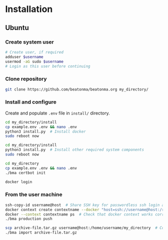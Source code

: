 # Installation

## Ubuntu

### Create system user
```bash
# Create user, if required
adduser $username
usermod -aG sudo $username
# Login as this user before continuing
```

### Clone repository
```bash
git clone https://github.com/beatonma/beatonma.org my_directory/
```

### Install and configure
Create and populate `.env` file in `install/` directory.
```bash
cd my_directory/install
cp example.env .env && nano .env
python3 install.py  # Install docker
sudo reboot now

cd my_directory/install
python3 install.py  # Install other required system components
sudo reboot now

cd my_directory
cp example.env .env && nano .env
./bma certbot init

docker login
```

### From the user machine
```bash
ssh-copy-id username@host  # Share SSH key for passwordless ssh login and allow docker context to authenticate.
docker context create contextname --docker "host=ssh://username@host:/run/user/1000/docker.sock"
docker --context contextname ps  # Check that docker context works correctly
./bma production push

scp archive-file.tar.gz username@host:/home/username/my_directory  # Copy previous backup to server
./bma import archive-file.tar.gz
```
